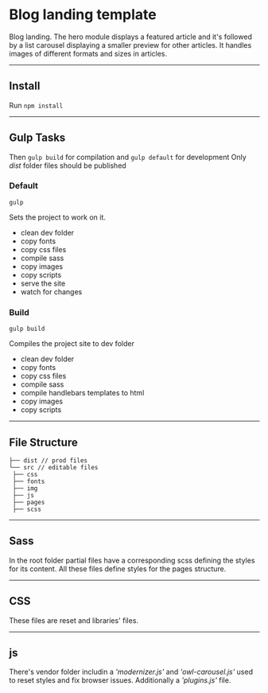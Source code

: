 # Blog landing template

Blog landing. The hero module displays a featured article and it's followed by a list carousel displaying a smaller preview for other articles. It handles images of different formats and sizes in articles.

---
## Install

Run `npm install`

---
## Gulp Tasks

Then `gulp build` for compilation and `gulp default` for development
Only _dist_ folder files should be published


### Default

`gulp`

Sets the project to work on it.

* clean dev folder
* copy fonts
* copy css files
* compile sass
* copy images
* copy scripts
* serve the site
* watch for changes

### Build

`gulp build`

Compiles the project site to dev folder

* clean dev folder
* copy fonts
* copy css files
* compile sass
* compile handlebars templates to html
* copy images
* copy scripts

---
## File Structure

```shell
├── dist // prod files
└── src // editable files
 ├── css
 ├── fonts
 ├── img
 ├── js
 ├── pages
 ├── scss
 ```

---
## Sass

In the root folder partial files have a corresponding scss defining the styles for its content. All these files define styles for the pages structure.

---
## CSS

These files are reset and libraries' files.

---
## js

There's vendor folder includin a _'modernizer.js'_ and _'owl-carousel.js'_ used to reset styles and fix browser issues.
Additionally a _'plugins.js'_ file.
